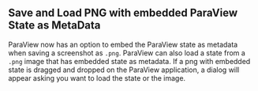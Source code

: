 ## Save and Load PNG with embedded ParaView State as MetaData

ParaView now has an option to embed the ParaView state as metadata when saving a screenshot as `.png`.
ParaView can also load a state from a `.png` image that has embedded state as metadata.
If a png with embedded state is dragged and dropped on the ParaView application, a dialog will appear
asking you want to load the state or the image.
